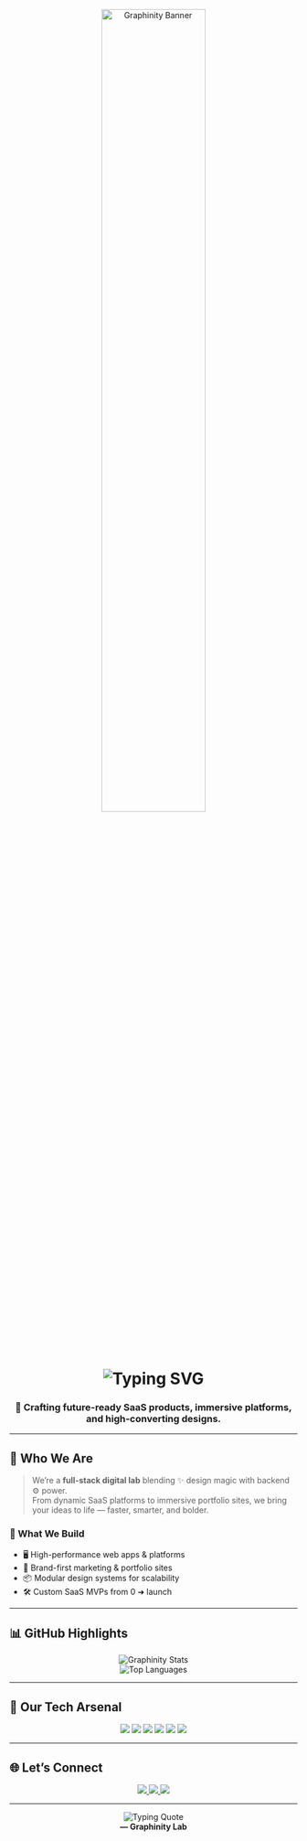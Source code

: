 <p align="center">
  <img src="https://www.graphinitylab.com/banner_trans.png" width="60%" alt="Graphinity Banner"/>
</p>

<h1 align="center"><img src="https://readme-typing-svg.demolab.com?font=Fira+Code&size=26&duration=2500&pause=800&center=true&vCenter=true&width=435&lines=Creative+Tech+%26+Web+Solutions+Studio;Motion-First+Design+%7C+Next.js+%7C+SaaS+Experts" alt="Typing SVG" /></h1>

<h3 align="center">🚀 Crafting future-ready SaaS products, immersive platforms, and high-converting designs.</h3>

---

## 🧠 Who We Are

> We’re a **full-stack digital lab** blending ✨ design magic with backend ⚙️ power.  
> From dynamic SaaS platforms to immersive portfolio sites, we bring your ideas to life — faster, smarter, and bolder.

### 💼 What We Build

- 🖥️ High-performance web apps & platforms  
- 🎨 Brand-first marketing & portfolio sites  
- 📦 Modular design systems for scalability  
- 🛠️ Custom SaaS MVPs from 0 ➜ launch  

---

## 📊 GitHub Highlights

<p align="center">
  <img src="https://github-readme-stats.vercel.app/api?username=graphinitylab&show_icons=true&theme=radical&hide_title=true&count_private=true" alt="Graphinity Stats" />
  <br/>
  <img src="https://github-readme-stats.vercel.app/api/top-langs/?username=graphinitylab&layout=compact&theme=radical" alt="Top Languages" />
</p>

---

## 🧰 Our Tech Arsenal

<p align="center">
  <img src="https://img.shields.io/badge/Next.js-000?style=for-the-badge&logo=next.js&logoColor=white" />
  <img src="https://img.shields.io/badge/React-61DAFB?style=for-the-badge&logo=react&logoColor=black" />
  <img src="https://img.shields.io/badge/Tailwind-38bdf8?style=for-the-badge&logo=tailwindcss&logoColor=white" />
  <img src="https://img.shields.io/badge/Node.js-339933?style=for-the-badge&logo=node.js&logoColor=white" />
  <img src="https://img.shields.io/badge/Firebase-FFCA28?style=for-the-badge&logo=firebase&logoColor=black" />
  <img src="https://img.shields.io/badge/MongoDB-47A248?style=for-the-badge&logo=mongodb&logoColor=white" />
</p>

---

## 🌐 Let’s Connect

<p align="center">
  <a href="https://graphinitylab.com" target="_blank">
    <img src="https://img.shields.io/badge/Website-111?style=for-the-badge&logo=vercel&logoColor=white" />
  </a>
  <a href="mailto:contact@graphinitylab.com">
    <img src="https://img.shields.io/badge/Email-EA4335?style=for-the-badge&logo=gmail&logoColor=white" />
  </a>
  <a href="https://www.instagram.com/graphinitylab/" target="_blank">
    <img src="https://img.shields.io/badge/Instagram-E4405F?style=for-the-badge&logo=instagram&logoColor=white" />
  </a>
</p>

---

<p align="center">
  <img src="https://readme-typing-svg.demolab.com?font=Fira+Code&pause=1000&color=FF7B00&center=true&width=380&lines=%22Think+Bold.+Build+Smarter.%22" alt="Typing Quote" />
  <br/>
  <strong>— Graphinity Lab</strong>
</p>
